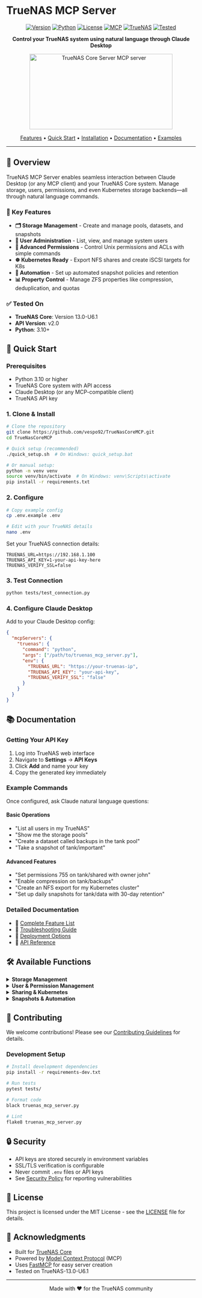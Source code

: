 # TrueNAS MCP Server

<div align="center">

[![Version](https://img.shields.io/badge/version-2.0.0-blue.svg)](https://github.com/vespo92/TrueNasCoreMCP/releases)
[![Python](https://img.shields.io/badge/python-3.10%2B-blue.svg)](https://www.python.org/downloads/)
[![License](https://img.shields.io/badge/license-MIT-green.svg)](LICENSE)
[![MCP](https://img.shields.io/badge/MCP-Compatible-purple.svg)](https://modelcontextprotocol.com)
[![TrueNAS](https://img.shields.io/badge/TrueNAS-Core-red.svg)](https://www.truenas.com/)
[![Tested](https://img.shields.io/badge/tested%20on-TrueNAS--13.0--U6.1-brightgreen.svg)](https://www.truenas.com/)

**Control your TrueNAS system using natural language through Claude Desktop**

<a href="https://glama.ai/mcp/servers/@vespo92/TrueNasCoreMCP">
  <img width="380" height="200" src="https://glama.ai/mcp/servers/@vespo92/TrueNasCoreMCP/badge" alt="TrueNAS Core Server MCP server" />
</a>

[Features](#features) • [Quick Start](#quick-start) • [Installation](#installation) • [Documentation](#documentation) • [Examples](#examples)

</div>

---

## 🌟 Overview

TrueNAS MCP Server enables seamless interaction between Claude Desktop (or any MCP client) and your TrueNAS Core system. Manage storage, users, permissions, and even Kubernetes storage backends—all through natural language commands.

### 🎯 Key Features

- **🗂️ Storage Management** - Create and manage pools, datasets, and snapshots
- **👥 User Administration** - List, view, and manage system users
- **🔐 Advanced Permissions** - Control Unix permissions and ACLs with simple commands
- **☸️ Kubernetes Ready** - Export NFS shares and create iSCSI targets for K8s
- **🤖 Automation** - Set up automated snapshot policies and retention
- **📊 Property Control** - Manage ZFS properties like compression, deduplication, and quotas

### ✅ Tested On

- **TrueNAS Core**: Version 13.0-U6.1
- **API Version**: v2.0
- **Python**: 3.10+

## 🚀 Quick Start

### Prerequisites

- Python 3.10 or higher
- TrueNAS Core system with API access
- Claude Desktop (or any MCP-compatible client)
- TrueNAS API key

### 1. Clone & Install

```bash
# Clone the repository
git clone https://github.com/vespo92/TrueNasCoreMCP.git
cd TrueNasCoreMCP

# Quick setup (recommended)
./quick_setup.sh  # On Windows: quick_setup.bat

# Or manual setup:
python -m venv venv
source venv/bin/activate  # On Windows: venv\Scripts\activate
pip install -r requirements.txt
```

### 2. Configure

```bash
# Copy example config
cp .env.example .env

# Edit with your TrueNAS details
nano .env
```

Set your TrueNAS connection details:
```env
TRUENAS_URL=https://192.168.1.100
TRUENAS_API_KEY=1-your-api-key-here
TRUENAS_VERIFY_SSL=false
```

### 3. Test Connection

```bash
python tests/test_connection.py
```

### 4. Configure Claude Desktop

Add to your Claude Desktop config:

```json
{
  "mcpServers": {
    "truenas": {
      "command": "python",
      "args": ["/path/to/truenas_mcp_server.py"],
      "env": {
        "TRUENAS_URL": "https://your-truenas-ip",
        "TRUENAS_API_KEY": "your-api-key",
        "TRUENAS_VERIFY_SSL": "false"
      }
    }
  }
}
```

## 📚 Documentation

### Getting Your API Key

1. Log into TrueNAS web interface
2. Navigate to **Settings** → **API Keys**
3. Click **Add** and name your key
4. Copy the generated key immediately

### Example Commands

Once configured, ask Claude natural language questions:

#### Basic Operations
- "List all users in my TrueNAS"
- "Show me the storage pools"
- "Create a dataset called backups in the tank pool"
- "Take a snapshot of tank/important"

#### Advanced Features
- "Set permissions 755 on tank/shared with owner john"
- "Enable compression on tank/backups"
- "Create an NFS export for my Kubernetes cluster"
- "Set up daily snapshots for tank/data with 30-day retention"

### Detailed Documentation

- 📖 [Complete Feature List](docs/features.md)
- 🔧 [Troubleshooting Guide](docs/troubleshooting.md)
- 🚀 [Deployment Options](docs/deployment.md)
- 📡 [API Reference](docs/api_reference.md)

## 🛠️ Available Functions

<details>
<summary><b>Storage Management</b></summary>

- `list_pools()` - View all storage pools
- `list_datasets()` - List all datasets
- `get_pool_status()` - Detailed pool information
- `create_dataset()` - Create new datasets
- `modify_dataset_properties()` - Change ZFS properties
- `get_dataset_properties()` - View dataset configuration

</details>

<details>
<summary><b>User & Permission Management</b></summary>

- `list_users()` - List system users
- `get_user()` - Detailed user information
- `modify_dataset_permissions()` - Change Unix permissions
- `update_dataset_acl()` - Manage Access Control Lists
- `get_dataset_permissions()` - View current permissions

</details>

<details>
<summary><b>Sharing & Kubernetes</b></summary>

- `list_smb_shares()` - View SMB/CIFS shares
- `create_smb_share()` - Create new SMB shares
- `create_nfs_export()` - NFS exports for Kubernetes
- `create_iscsi_target()` - iSCSI block storage

</details>

<details>
<summary><b>Snapshots & Automation</b></summary>

- `create_snapshot()` - Manual snapshots
- `create_snapshot_policy()` - Automated snapshot schedules

</details>

## 🤝 Contributing

We welcome contributions! Please see our [Contributing Guidelines](CONTRIBUTING.md) for details.

### Development Setup

```bash
# Install development dependencies
pip install -r requirements-dev.txt

# Run tests
pytest tests/

# Format code
black truenas_mcp_server.py

# Lint
flake8 truenas_mcp_server.py
```

## 🔒 Security

- API keys are stored securely in environment variables
- SSL/TLS verification is configurable
- Never commit `.env` files or API keys
- See [Security Policy](SECURITY.md) for reporting vulnerabilities

## 📝 License

This project is licensed under the MIT License - see the [LICENSE](LICENSE) file for details.

## 🙏 Acknowledgments

- Built for [TrueNAS Core](https://www.truenas.com/)
- Powered by [Model Context Protocol](https://modelcontextprotocol.com) (MCP)
- Uses [FastMCP](https://github.com/jlowin/fastmcp) for easy server creation
- Tested on TrueNAS-13.0-U6.1

---

<div align="center">
Made with ❤️ for the TrueNAS community
</div>